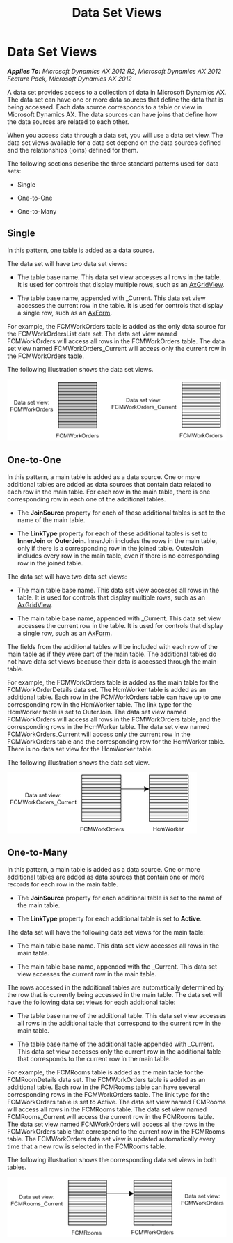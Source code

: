 ﻿---
title: Data Set Views
TOCTitle: Data Set Views
ms:assetid: b7c4d08b-5362-431e-98db-1f004486eded
ms:mtpsurl: https://msdn.microsoft.com/en-us/library/Dd638058(v=AX.60)
ms:contentKeyID: 35246121
ms.date: 11/07/2012
mtps_version: v=AX.60
---

# Data Set Views 


_**Applies To:** Microsoft Dynamics AX 2012 R2, Microsoft Dynamics AX 2012 Feature Pack, Microsoft Dynamics AX 2012_

A data set provides access to a collection of data in Microsoft Dynamics AX. The data set can have one or more data sources that define the data that is being accessed. Each data source corresponds to a table or view in Microsoft Dynamics AX. The data sources can have joins that define how the data sources are related to each other.

When you access data through a data set, you will use a data set view. The data set views available for a data set depend on the data sources defined and the relationships (joins) defined for them.

The following sections describe the three standard patterns used for data sets:

  - Single

  - One-to-One

  - One-to-Many

## Single

In this pattern, one table is added as a data source.

The data set will have two data set views:

  - The table base name. This data set view accesses all rows in the table. It is used for controls that display multiple rows, such as an [AxGridView](axgridview.md).

  - The table base name, appended with \_Current. This data set view accesses the current row in the table. It is used for controls that display a single row, such as an [AxForm](axform.md).

For example, the FCMWorkOrders table is added as the only data source for the FCMWorkOrdersList data set. The data set view named FCMWorkOrders will access all rows in the FCMWorkOrders table. The data set view named FCMWorkOrders\_Current will access only the current row in the FCMWorkOrders table.

The following illustration shows the data set views.

![Single](images/Dd638058.EP_DataSetViewSingle(AX.60).gif "Single")

## One-to-One

In this pattern, a main table is added as a data source. One or more additional tables are added as data sources that contain data related to each row in the main table. For each row in the main table, there is one corresponding row in each one of the additional tables.

  - The **JoinSource** property for each of these additional tables is set to the name of the main table.

  - The **LinkType** property for each of these additional tables is set to **InnerJoin** or **OuterJoin**. InnerJoin includes the rows in the main table, only if there is a corresponding row in the joined table. OuterJoin includes every row in the main table, even if there is no corresponding row in the joined table.

The data set will have two data set views:

  - The main table base name. This data set view accesses all rows in the table. It is used for controls that display multiple rows, such as an [AxGridView](axgridview.md).

  - The main table base name, appended with \_Current. This data set view accesses the current row in the table. It is used for controls that display a single row, such as an [AxForm](axform.md).

The fields from the additional tables will be included with each row of the main table as if they were part of the main table. The additional tables do not have data set views because their data is accessed through the main table.

For example, the FCMWorkOrders table is added as the main table for the FCMWorkOrderDetails data set. The HcmWorker table is added as an additional table. Each row in the FCMWorkOrders table can have up to one corresponding row in the HcmWorker table. The link type for the HcmWorker table is set to OuterJoin. The data set view named FCMWorkOrders will access all rows in the FCMWorkOrders table, and the corresponding rows in the HcmWorker table. The data set view named FCMWorkOrders\_Current will access only the current row in the FCMWorkOrders table and the corresponding row for the HcmWorker table. There is no data set view for the HcmWorker table.

The following illustration shows the data set view.

![One-to-One Relationship](images/Dd638058.EP_DataSetViewOneToOne(AX.60).gif "One-to-One Relationship")

## One-to-Many

In this pattern, a main table is added as a data source. One or more additional tables are added as data sources that contain one or more records for each row in the main table.

  - The **JoinSource** property for each additional table is set to the name of the main table.

  - The **LinkType** property for each additional table is set to **Active**.

The data set will have the following data set views for the main table:

  - The main table base name. This data set view accesses all rows in the main table.

  - The main table base name, appended with the \_Current. This data set view accesses the current row in the main table.

The rows accessed in the additional tables are automatically determined by the row that is currently being accessed in the main table. The data set will have the following data set views for each additional table:

  - The table base name of the additional table. This data set view accesses all rows in the additional table that correspond to the current row in the main table.

  - The table base name of the additional table appended with \_Current. This data set view accesses only the current row in the additional table that corresponds to the current row in the main table.

For example, the FCMRooms table is added as the main table for the FCMRoomDetails data set. The FCMWorkOrders table is added as an additional table. Each row in the FCMRooms table can have several corresponding rows in the FCMWorkOrders table. The link type for the FCMWorkOrders table is set to Active. The data set view named FCMRooms will access all rows in the FCMRooms table. The data set view named FCMRooms\_Current will access the current row in the FCMRooms table. The data set view named FCMWorkOrders will access all the rows in the FCMWorkOrders table that correspond to the current row in the FCMRooms table. The FCMWorkOrders data set view is updated automatically every time that a new row is selected in the FCMRooms table.

The following illustration shows the corresponding data set views in both tables.

![One-to-Many Relationship](images/Dd638058.EP_DataSetViewOneToMany(AX.60).gif "One-to-Many Relationship")

